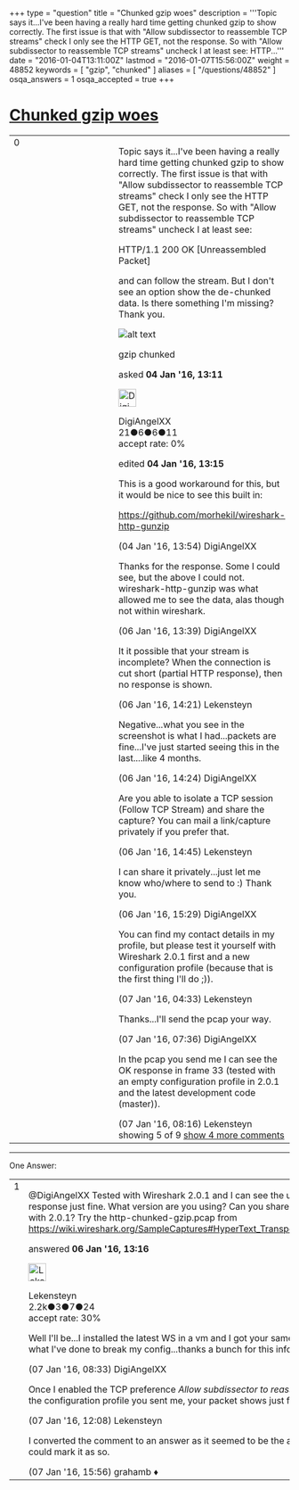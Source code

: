 +++
type = "question"
title = "Chunked gzip woes"
description = '''Topic says it...I&#x27;ve been having a really hard time getting chunked gzip to show correctly. The first issue is that with &quot;Allow subdissector to reassemble TCP streams&quot; check I only see the HTTP GET, not the response. So with &quot;Allow subdissector to reassemble TCP streams&quot; uncheck I at least see: HTTP...'''
date = "2016-01-04T13:11:00Z"
lastmod = "2016-01-07T15:56:00Z"
weight = 48852
keywords = [ "gzip", "chunked" ]
aliases = [ "/questions/48852" ]
osqa_answers = 1
osqa_accepted = true
+++

<div class="headNormal">

# [Chunked gzip woes](/questions/48852/chunked-gzip-woes)

</div>

<div id="main-body">

<div id="askform">

<table id="question-table" style="width:100%;"><colgroup><col style="width: 50%" /><col style="width: 50%" /></colgroup><tbody><tr class="odd"><td style="width: 30px; vertical-align: top"><div class="vote-buttons"><span id="post-48852-upvote" class="ajax-command post-vote up" rel="nofollow" title="I like this post (click again to cancel)"> </span><div id="post-48852-score" class="post-score" title="current number of votes">0</div><span id="post-48852-downvote" class="ajax-command post-vote down" rel="nofollow" title="I dont like this post (click again to cancel)"> </span> <span id="favorite-mark" class="ajax-command favorite-mark" rel="nofollow" title="mark/unmark this question as favorite (click again to cancel)"> </span><div id="favorite-count" class="favorite-count"></div></div></td><td><div id="item-right"><div class="question-body"><p>Topic says it...I've been having a really hard time getting chunked gzip to show correctly. The first issue is that with "Allow subdissector to reassemble TCP streams" check I only see the HTTP GET, not the response. So with "Allow subdissector to reassemble TCP streams" uncheck I at least see:</p><p>HTTP/1.1 200 OK [Unreassembled Packet]</p><p>and can follow the stream. But I don't see an option show the de-chunked data. Is there something I'm missing? Thank you.</p><p><img src="https://osqa-ask.wireshark.org/upfiles/2016-01-04_14_12_54-teststream0.pcapng_%5BWireshark_2.0.1_(v2.0.1-0-g59ea380_from_master-2.0)%5D.jpg" alt="alt text" /></p></div><div id="question-tags" class="tags-container tags"><span class="post-tag tag-link-gzip" rel="tag" title="see questions tagged &#39;gzip&#39;">gzip</span> <span class="post-tag tag-link-chunked" rel="tag" title="see questions tagged &#39;chunked&#39;">chunked</span></div><div id="question-controls" class="post-controls"></div><div class="post-update-info-container"><div class="post-update-info post-update-info-user"><p>asked <strong>04 Jan '16, 13:11</strong></p><img src="https://secure.gravatar.com/avatar/feeceb13b3a434a147fa2c173ad18db8?s=32&amp;d=identicon&amp;r=g" class="gravatar" width="32" height="32" alt="DigiAngelXX&#39;s gravatar image" /><p><span>DigiAngelXX</span><br />
<span class="score" title="21 reputation points">21</span><span title="6 badges"><span class="badge1">●</span><span class="badgecount">6</span></span><span title="6 badges"><span class="silver">●</span><span class="badgecount">6</span></span><span title="11 badges"><span class="bronze">●</span><span class="badgecount">11</span></span><br />
<span class="accept_rate" title="Rate of the user&#39;s accepted answers">accept rate:</span> <span title="DigiAngelXX has no accepted answers">0%</span></p></img></div><div class="post-update-info post-update-info-edited"><p><span> edited <strong>04 Jan '16, 13:15</strong> </span></p></div></div><div id="comments-container-48852" class="comments-container"><span id="48854"></span><div id="comment-48854" class="comment"><div id="post-48854-score" class="comment-score"></div><div class="comment-text"><p>This is a good workaround for this, but it would be nice to see this built in:</p><p><a href="https://github.com/morhekil/wireshark-http-gunzip">https://github.com/morhekil/wireshark-http-gunzip</a></p></div><div id="comment-48854-info" class="comment-info"><span class="comment-age">(04 Jan '16, 13:54)</span> <span class="comment-user userinfo">DigiAngelXX</span></div></div><span id="48926"></span><div id="comment-48926" class="comment"><div id="post-48926-score" class="comment-score"></div><div class="comment-text"><p>Thanks for the response. Some I could see, but the above I could not. wireshark-http-gunzip was what allowed me to see the data, alas though not within wireshark.</p></div><div id="comment-48926-info" class="comment-info"><span class="comment-age">(06 Jan '16, 13:39)</span> <span class="comment-user userinfo">DigiAngelXX</span></div></div><span id="48927"></span><div id="comment-48927" class="comment"><div id="post-48927-score" class="comment-score"></div><div class="comment-text"><p>It it possible that your stream is incomplete? When the connection is cut short (partial HTTP response), then no response is shown.</p></div><div id="comment-48927-info" class="comment-info"><span class="comment-age">(06 Jan '16, 14:21)</span> <span class="comment-user userinfo">Lekensteyn</span></div></div><span id="48928"></span><div id="comment-48928" class="comment"><div id="post-48928-score" class="comment-score"></div><div class="comment-text"><p>Negative...what you see in the screenshot is what I had...packets are fine...I've just started seeing this in the last....like 4 months.</p></div><div id="comment-48928-info" class="comment-info"><span class="comment-age">(06 Jan '16, 14:24)</span> <span class="comment-user userinfo">DigiAngelXX</span></div></div><span id="48929"></span><div id="comment-48929" class="comment"><div id="post-48929-score" class="comment-score"></div><div class="comment-text"><p>Are you able to isolate a TCP session (Follow TCP Stream) and share the capture? You can mail a link/capture privately if you prefer that.</p></div><div id="comment-48929-info" class="comment-info"><span class="comment-age">(06 Jan '16, 14:45)</span> <span class="comment-user userinfo">Lekensteyn</span></div></div><span id="48931"></span><div id="comment-48931" class="comment not_top_scorer"><div id="post-48931-score" class="comment-score"></div><div class="comment-text"><p>I can share it privately...just let me know who/where to send to :) Thank you.</p></div><div id="comment-48931-info" class="comment-info"><span class="comment-age">(06 Jan '16, 15:29)</span> <span class="comment-user userinfo">DigiAngelXX</span></div></div><span id="48940"></span><div id="comment-48940" class="comment not_top_scorer"><div id="post-48940-score" class="comment-score"></div><div class="comment-text"><p>You can find my contact details in my profile, but please test it yourself with Wireshark 2.0.1 first and a new configuration profile (because that is the first thing I'll do ;)).</p></div><div id="comment-48940-info" class="comment-info"><span class="comment-age">(07 Jan '16, 04:33)</span> <span class="comment-user userinfo">Lekensteyn</span></div></div><span id="48944"></span><div id="comment-48944" class="comment not_top_scorer"><div id="post-48944-score" class="comment-score"></div><div class="comment-text"><p>Thanks...I'll send the pcap your way.</p></div><div id="comment-48944-info" class="comment-info"><span class="comment-age">(07 Jan '16, 07:36)</span> <span class="comment-user userinfo">DigiAngelXX</span></div></div><span id="48947"></span><div id="comment-48947" class="comment not_top_scorer"><div id="post-48947-score" class="comment-score"></div><div class="comment-text"><p>In the pcap you send me I can see the OK response in frame 33 (tested with an empty configuration profile in 2.0.1 and the latest development code (master)).</p></div><div id="comment-48947-info" class="comment-info"><span class="comment-age">(07 Jan '16, 08:16)</span> <span class="comment-user userinfo">Lekensteyn</span></div></div></div><div id="comment-tools-48852" class="comment-tools"><span class="comments-showing"> showing 5 of 9 </span> <a href="#" class="show-all-comments-link">show 4 more comments</a></div><div class="clear"></div><div id="comment-48852-form-container" class="comment-form-container"></div><div class="clear"></div></div></td></tr></tbody></table>

------------------------------------------------------------------------

<div class="tabBar">

<span id="sort-top"></span>

<div class="headQuestions">

One Answer:

</div>

</div>

<span id="48925"></span>

<div id="answer-container-48925" class="answer accepted-answer">

<table style="width:100%;"><colgroup><col style="width: 50%" /><col style="width: 50%" /></colgroup><tbody><tr class="odd"><td style="width: 30px; vertical-align: top"><div class="vote-buttons"><span id="post-48925-upvote" class="ajax-command post-vote up" rel="nofollow" title="I like this post (click again to cancel)"> </span><div id="post-48925-score" class="post-score" title="current number of votes">1</div><span id="post-48925-downvote" class="ajax-command post-vote down" rel="nofollow" title="I dont like this post (click again to cancel)"> </span> <span class="accept-answer on" rel="nofollow" title="DigiAngelXX has selected this answer as the correct answer"> </span></div></td><td><div class="item-right"><div class="answer-body"><p><span>@DigiAngelXX</span> Tested with Wireshark 2.0.1 and I can see the uncompressed, chunked response just fine. What version are you using? Can you share the pcap if it still occurs with 2.0.1? Try the http-chunked-gzip.pcap from <a href="https://wiki.wireshark.org/SampleCaptures#HyperText_Transport_Protocol_.28HTTP.29">https://wiki.wireshark.org/SampleCaptures#HyperText_Transport_Protocol_.28HTTP.29</a></p></div><div class="answer-controls post-controls"></div><div class="post-update-info-container"><div class="post-update-info post-update-info-user"><p>answered <strong>06 Jan '16, 13:16</strong></p><img src="https://secure.gravatar.com/avatar/285b1f0f4caadc088a38c40aea22feba?s=32&amp;d=identicon&amp;r=g" class="gravatar" width="32" height="32" alt="Lekensteyn&#39;s gravatar image" /><p><span>Lekensteyn</span><br />
<span class="score" title="2213 reputation points"><span>2.2k</span></span><span title="3 badges"><span class="badge1">●</span><span class="badgecount">3</span></span><span title="7 badges"><span class="silver">●</span><span class="badgecount">7</span></span><span title="24 badges"><span class="bronze">●</span><span class="badgecount">24</span></span><br />
<span class="accept_rate" title="Rate of the user&#39;s accepted answers">accept rate:</span> <span title="Lekensteyn has 32 accepted answers">30%</span></p></div></div><div id="comments-container-48925" class="comments-container"><span id="48948"></span><div id="comment-48948" class="comment"><div id="post-48948-score" class="comment-score"></div><div class="comment-text"><p>Well I'll be...I installed the latest WS in a vm and I got your same results...I'm not sure what I've done to break my config...thanks a bunch for this info.</p></div><div id="comment-48948-info" class="comment-info"><span class="comment-age">(07 Jan '16, 08:33)</span> <span class="comment-user userinfo">DigiAngelXX</span></div></div><span id="48952"></span><div id="comment-48952" class="comment"><div id="post-48952-score" class="comment-score"></div><div class="comment-text"><p>Once I enabled the TCP preference <em>Allow subdissector to reassemble TCP streams</em> in the configuration profile you sent me, your packet shows just fine.</p></div><div id="comment-48952-info" class="comment-info"><span class="comment-age">(07 Jan '16, 12:08)</span> <span class="comment-user userinfo">Lekensteyn</span></div></div><span id="48958"></span><div id="comment-48958" class="comment"><div id="post-48958-score" class="comment-score"></div><div class="comment-text"><p>I converted the comment to an answer as it seemed to be the answer so <span>@DigiAngelXX</span> could mark it as so.</p></div><div id="comment-48958-info" class="comment-info"><span class="comment-age">(07 Jan '16, 15:56)</span> <span class="comment-user userinfo">grahamb ♦</span></div></div></div><div id="comment-tools-48925" class="comment-tools"></div><div class="clear"></div><div id="comment-48925-form-container" class="comment-form-container"></div><div class="clear"></div></div></td></tr></tbody></table>

</div>

<div class="paginator-container-left">

</div>

</div>

</div>

